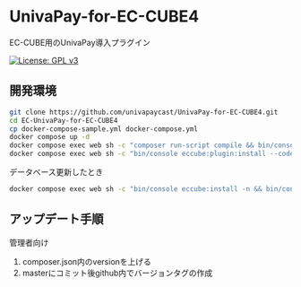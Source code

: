# UnivaPay-for-EC-CUBE4

EC-CUBE用のUnivaPay導入プラグイン

[![License: GPL v3](https://img.shields.io/badge/License-GPLv3-blue.svg)](https://www.gnu.org/licenses/gpl-3.0)

## 開発環境

```sh
git clone https://github.com/univapaycast/UnivaPay-for-EC-CUBE4.git
cd EC-UnivaPay-for-EC-CUBE4
cp docker-compose-sample.yml docker-compose.yml
docker compose up -d
docker compose exec web sh -c "composer run-script compile && bin/console eccube:install -n"
docker compose exec web sh -c "bin/console eccube:plugin:install --code=UnivaPay && bin/console eccube:plugin:enable --code=UnivaPay"
```

データベース更新したとき

```sh
docker compose exec web sh -c "bin/console eccube:install -n && bin/console eccube:plugin:install --code=UnivaPay && bin/console eccube:plugin:enable --code=UnivaPay"
```

## アップデート手順

管理者向け

1. composer.json内のversionを上げる
2. masterにコミット後github内でバージョンタグの作成
